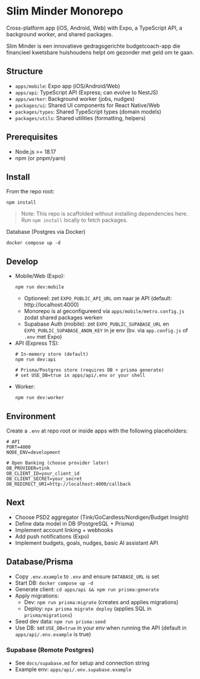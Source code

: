 # Slim Minder Monorepo

Cross-platform app (iOS, Android, Web) with Expo, a TypeScript API, a background worker, and shared packages.

Slim Minder is een innovatieve gedragsgerichte budgetcoach-app die financieel kwetsbare huishoudens helpt om gezonder met geld om te gaan.

## Structure
- `apps/mobile`: Expo app (iOS/Android/Web)
- `apps/api`: TypeScript API (Express; can evolve to NestJS)
- `apps/worker`: Background worker (jobs, nudges)
- `packages/ui`: Shared UI components for React Native/Web
- `packages/types`: Shared TypeScript types (domain models)
- `packages/utils`: Shared utilities (formatting, helpers)

## Prerequisites
- Node.js >= 18.17
- npm (or pnpm/yarn)

## Install
From the repo root:

```
npm install
```

> Note: This repo is scaffolded without installing dependencies here. Run `npm install` locally to fetch packages.

Database (Postgres via Docker)

```
docker compose up -d
```

## Develop
- Mobile/Web (Expo):
  ```
  npm run dev:mobile
  ```
  - Optioneel: zet `EXPO_PUBLIC_API_URL` om naar je API (default: http://localhost:4000)
  - Monorepo is al geconfigureerd via `apps/mobile/metro.config.js` zodat shared packages werken
  - Supabase Auth (mobile): zet `EXPO_PUBLIC_SUPABASE_URL` en `EXPO_PUBLIC_SUPABASE_ANON_KEY` in je env (bv. via `app.config.js` of `.env` met Expo)
- API (Express TS):
  ```
  # In-memory store (default)
  npm run dev:api

  # Prisma/Postgres store (requires DB + prisma generate)
  # set USE_DB=true in apps/api/.env or your shell
  ```
- Worker:
  ```
  npm run dev:worker
  ```

## Environment
Create a `.env` at repo root or inside apps with the following placeholders:

```
# API
PORT=4000
NODE_ENV=development

# Open Banking (choose provider later)
OB_PROVIDER=tink
OB_CLIENT_ID=your_client_id
OB_CLIENT_SECRET=your_secret
OB_REDIRECT_URI=http://localhost:4000/callback
```

## Next
- Choose PSD2 aggregator (Tink/GoCardless/Nordigen/Budget Insight)
- Define data model in DB (PostgreSQL + Prisma)
- Implement account linking + webhooks
- Add push notifications (Expo)
- Implement budgets, goals, nudges, basic AI assistant API

## Database/Prisma
- Copy `.env.example` to `.env` and ensure `DATABASE_URL` is set
- Start DB: `docker compose up -d`
- Generate client: `cd apps/api && npm run prisma:generate`
- Apply migrations:
  - Dev: `npm run prisma:migrate` (creates and applies migrations)
  - Deploy: `npx prisma migrate deploy` (applies SQL in `prisma/migrations`)
- Seed dev data: `npm run prisma:seed`
- Use DB: set `USE_DB=true` in your env when running the API (default in `apps/api/.env.example` is true)

### Supabase (Remote Postgres)
- See `docs/supabase.md` for setup and connection string
- Example env: `apps/api/.env.supabase.example`
